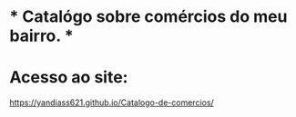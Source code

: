 # * Catalógo sobre comércios do meu bairro. * #

# Acesso ao site:

 https://yandiass621.github.io/Catalogo-de-comercios/
